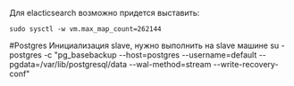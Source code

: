 Для elacticsearch возможно придется выставить:

`sudo sysctl -w vm.max_map_count=262144`

#Postgres
Инициализация slave, нужно выполнить на slave машине 
su - postgres -c "pg_basebackup --host=postgres --username=default --pgdata=/var/lib/postgresql/data --wal-method=stream --write-recovery-conf"